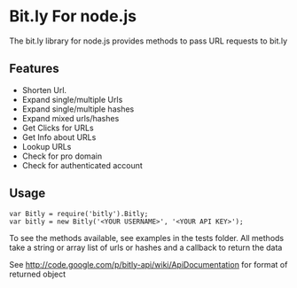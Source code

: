 # Bit.ly For node.js #

The bit.ly library for node.js provides methods to pass URL requests to bit.ly

## Features ##

- Shorten Url.
- Expand single/multiple Urls
- Expand single/multiple hashes
- Expand mixed urls/hashes
- Get Clicks for URLs
- Get Info about URLs
- Lookup URLs
- Check for pro domain
- Check for authenticated account

## Usage ##

    var Bitly = require('bitly').Bitly;
    var bitly = new Bitly('<YOUR USERNAME>', '<YOUR API KEY>');

To see the methods available, see examples in the tests folder.  All methods
take a string or array list of urls or hashes and a callback to return the data

See http://code.google.com/p/bitly-api/wiki/ApiDocumentation for format of
returned object